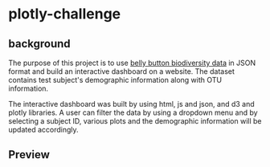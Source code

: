 # plotly-challenge

## background
The purpose of this project is to use [belly button biodiversity data](data/samples.json) in JSON format and build an interactive dashboard on a website. The dataset contains test subject's demographic information along with OTU information. 

The interactive dashboard was built by using html, js and json, and d3 and plotly libraries.
A user can filter the data by using a dropdown menu and by selecting a subject ID, various plots and the demographic information will be updated accordingly.

## Preview

